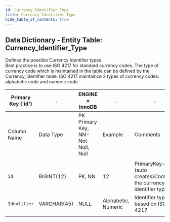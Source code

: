 ```yaml
---
id: Currency_Identifier_Type
title: Currency Identifier Type
hide_table_of_contents: true
---
```


## Data Dictionary - Entity Table: Currency_Identifier_Type

Defines the possible Currency Identifier types.  
Best practice is to use ISO 4217 for standard currency codes. The type of currency code which is maintained in the table can be defined by the Currency_Identifier table.
ISO 4217 maintaince 2 types of currency codes: alphabetic code and numeric code.

| Primary Key ('id')|.|ENGINE = InnoDB|.|.|
|---|---|---|---|---|
|Column Name|Data Type|PK Primary Key, NN-Not Null, Null|Example|Comments|
||
|`id`|BIGINT(12)|PK, NN|12|PrimaryKey-ID (auto creates)Contains the currency identifier types|
|`Identifier`|VARCHAR(45)|NULL|Alphabetic, Numeric|Identifier type based on ISO 4217|
||

